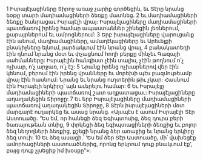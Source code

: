1 Իսրայէլացիները Տիրոջ առաջ չարիք գործեցին, եւ Տէրը նրանց եօթը տարի մադիամացիների ձեռքը մատնեց. 2 եւ մադիամացիների ձեռքը ծանրացաւ Իսրայէլի վրայ: Իսրայէլացիները մադիամացիների պատճառով իրենց համար ապաստաններ շինեցին լեռներում, քարայրներում եւ ամրոցներում: 3 Երբ իսրայէլացիները վարուցանք էին անում, մադիամացիները, ամաղէկացիները եւ Արեւելքի բնակիչները ելնում, յարձակւում էին նրանց վրայ, 4 բանակատեղի էին դնում նրանց մօտ եւ փչացնում հողի բերքը մինչեւ Գազայի սահմանները: Իսրայէլին հանգիստ չէին տալիս, չէին թողնում ո՛չ ոչխար, ո՛չ արջառ, ո՛չ էշ: 5 Նրանք իրենց ոչխարներով վեր էին կենում, բերում էին իրենց վրանները եւ մորեխի պէս բազմութեամբ վրայ էին հասնում: Նրանց եւ նրանց ուղտերին թիւ չկար: Հասնում էին Իսրայէլի երկիրը՝ այն աւերելու համար: 6 Եւ Իսրայէլը մադիամացիների պատճառով շատ աղքատացաւ: Իսրայէլացիները աղաղակեցին Տիրոջը:
7 Եւ երբ Իսրայէլացիները մադիամացիների պատճառով աղաղակեցին Տիրոջը, 8 Տէրն իսրայէլացիների մօտ մարգարէ ուղարկեց եւ ասաց նրանց. «Այսպէս է ասում Իսրայէլի Տէր Աստուածը. “Ես եմ, որ հանեցի ձեզ Եգիպտոսից, ձեզ դուրս բերի ծառայութեան տնից, 9 փրկեցի ձեզ եգիպտացիների ձեռքից եւ բոլոր ձեզ նեղողների ձեռքից, քշեցի նրանց ձեր առաջից եւ նրանց երկիրը ձեզ տուի: 10 Եւ ձեզ ասացի.՛ ‘Ես եմ ձեր Տէր Աստուածը, մի՛ վախեցէք ամորհացիների աստուածներից, որոնց երկրում դուք բնակւում էք’, բայց դուք չլսեցիք իմ խօսքը”»:
